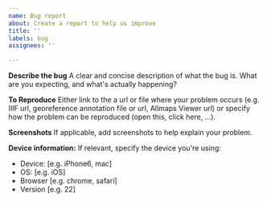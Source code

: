 ```yaml
---
name: Bug report
about: Create a report to help us improve
title: ''
labels: bug
assignees: ''

---
```


**Describe the bug**
A clear and concise description of what the bug is. What are you expecting, and what's actually happening?

**To Reproduce**
Either link to the a url or file where your problem occurs (e.g. IIIF url, georeference annotation file or url, Allmaps Viewer url) or specify how the problem can be reproduced (open this, click here, ...).

**Screenshots**
If applicable, add screenshots to help explain your problem.

**Device information:**
If relevant, specify the device you're using:
 - Device: [e.g. iPhone6, mac]
 - OS: [e.g. iOS]
 - Browser [e.g. chrome, safari]
 - Version [e.g. 22]
